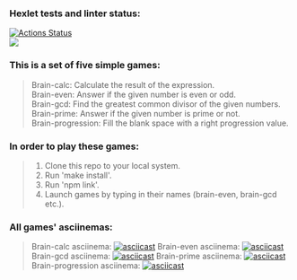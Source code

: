 ### Hexlet tests and linter status:
[![Actions Status](https://github.com/Maikai1er/backend-project-44/workflows/hexlet-check/badge.svg)](https://github.com/Maikai1er/backend-project-44/actions)  
<a href="https://codeclimate.com/github/Maikai1er/backend-project-44/maintainability"><img src="https://api.codeclimate.com/v1/badges/5e2edfe1b0a5e8f9597b/maintainability" /></a>  
### This is a set of five simple games:  
>Brain-calc: Calculate the result of the expression.  
>Brain-even: Answer if the given number is even or odd.  
>Brain-gcd: Find the greatest common divisor of the given numbers.  
>Brain-prime: Answer if the given number is prime or not.  
>Brain-progression: Fill the blank space with a right progression value.  
### In order to play these games:  
>1. Clone this repo to your local system.  
>2. Run 'make install'.
>3. Run 'npm link'.
>4. Launch games by typing in their names (brain-even, brain-gcd etc.).
### All games' asciinemas:
>Brain-calc asciinema: [![asciicast](https://asciinema.org/a/F1Dx1k3tHd898Rl9iS7vJlBsb.svg)](https://asciinema.org/a/F1Dx1k3tHd898Rl9iS7vJlBsb)
>Brain-even asciinema: [![asciicast](https://asciinema.org/a/62h1xQtz1AXh3tw7tQoknxbXs.svg)](https://asciinema.org/a/62h1xQtz1AXh3tw7tQoknxbXs)
>Brain-gcd asciinema: [![asciicast](https://asciinema.org/a/6YDqumsUlERYQYaUr7hE01Ohg.svg)](https://asciinema.org/a/6YDqumsUlERYQYaUr7hE01Ohg)
>Brain-prime asciinema: [![asciicast](https://asciinema.org/a/SIUC44MU2S3qVYeTdoHGWkSZk.svg)](https://asciinema.org/a/SIUC44MU2S3qVYeTdoHGWkSZk)
>Brain-progression asciinema: [![asciicast](https://asciinema.org/a/Gv4N8BeEtOZBQL3ksRsKLXV75.svg)](https://asciinema.org/a/Gv4N8BeEtOZBQL3ksRsKLXV75)